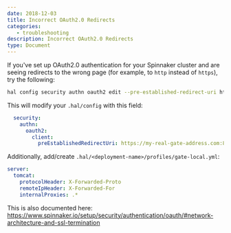 ```yaml
---
date: 2018-12-03
title: Incorrect OAuth2.0 Redirects
categories:
   - troubleshooting
description: Incorrect OAuth2.0 Redirects
type: Document
---
```


If you've set up OAuth2.0 authentication for your Spinnaker cluster and are seeing redirects to the wrong page (for example, to `http` instead of `https`), try the following:

```bash
hal config security authn oauth2 edit --pre-established-redirect-uri https://my-real-gate-address.com:8084/login
```

This will modify your `.hal/config` with this field:
```yml
  security:
    authn:
      oauth2:
        client:
          preEstablishedRedirectUri: https://my-real-gate-address.com:8084/login
```

Additionally, add/create `.hal/<deployment-name>/profiles/gate-local.yml`:

```yml
server:
  tomcat:
    protocolHeader: X-Forwarded-Proto
    remoteIpHeader: X-Forwarded-For
    internalProxies: .*
```

This is also documented here: https://www.spinnaker.io/setup/security/authentication/oauth/#network-architecture-and-ssl-termination